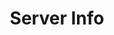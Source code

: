 ---
layout: article
title: Server Info
description: 
  - This designer template includes relevant status information
lang: en
weight: 500
isDraft: false
ref: Server_Info
category:
  - Administration
image: Server_Info_DE.png
download: Server_Info_DE.pbmx
overview_description:
overview_benefits:
overview_data_sources:
---